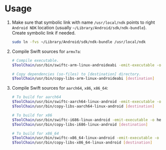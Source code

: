 # Usage

1. Make sure that symbolic link with name `/usr/local/ndk` points to right `Android NDK` location (usually `~/Library/Android/sdk/ndk-bundle`). Create symbolic link if needed.

   ```bash
   sudo ln -fvs ~/Library/Android/sdk/ndk-bundle /usr/local/ndk
   ```

2. Compile Swift sources for `armv7a`:

   ```bash
   # Compile executable.
   $ToolChain/usr/bin/swiftc-arm-linux-androideabi -emit-executable -o hello main.swift

   # Copy dependencies (so-files) to [destination] directory.
   $ToolChain/usr/bin/copy-libs-arm-linux-androideabi [destination]
   ```

3. Compile Swift sources for `aarch64`, `x86`, `x86_64`:

   ```bash
   # To build for aarch64
   $ToolChain/usr/bin/swiftc-aarch64-linux-android -emit-executable -o hello main.swift
   $ToolChain/usr/bin/copy-libs-aarch64-linux-android [destination]

   # To build for x86
   $ToolChain/usr/bin/swiftc-i686-linux-android -emit-executable -o hello main.swift
   $ToolChain/usr/bin/copy-libs-i686-linux-android [destination]

   # To build for x86_64
   $ToolChain/usr/bin/swiftc-x86_64-linux-android -emit-executable -o hello main.swift
   $ToolChain/usr/bin/copy-libs-x86_64-linux-android [destination]
   ```
